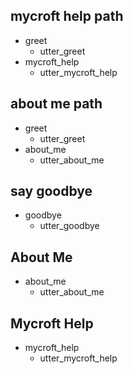 ## mycroft help path             <!-- name of the story - just for debugging -->
* greet              
  - utter_greet
* mycroft_help               <!-- user utterance, in format _intent[entities] -->
  - utter_mycroft_help

## about me path               <!-- this is already the start of the next story -->
* greet
  - utter_greet             <!-- action of the bot to execute -->
* about_me
  - utter_about_me

## say goodbye
* goodbye
  - utter_goodbye
  
## About Me
* about_me
  - utter_about_me
  
## Mycroft Help
* mycroft_help
  - utter_mycroft_help